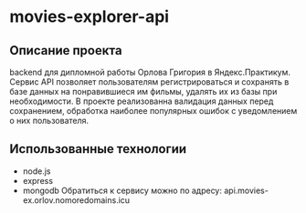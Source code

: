 # movies-explorer-api

## Описание проекта
backend для дипломной работы Орлова Григория в Яндекс.Практикум.
Сервис API позволяет пользователям регистрироваться и сохранять в базе данных на понравившиеся им фильмы, удалять их из базы при необходимости.
В проекте реализованна валидация данных перед сохранением, обработка наиболее популярных ошибок с уведомлением о них пользователя.

## Использованные технологии
+ node.js
+ express
+ mongodb
Обратиться к сервису можно по адресу: api.movies-ex.orlov.nomoredomains.icu
